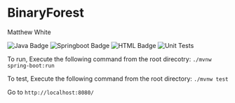 # BinaryForest

Matthew White

![Java Badge](https://img.shields.io/badge/java-11-informational?style=plastic&logo=java&logoColor=yellow&color=yellow)
![Springboot Badge](https://img.shields.io/badge/SpringBoot-2.4.0-informational?style=plastic&logo=spring&logoColor=green&color=green)
![HTML Badge](https://img.shields.io/badge/HTML/CSS-JS-informational?style=plastic&logo=firefox&logoColor=blue&color=blue)
![Unit Tests](https://github.com/mattwhite180/BinaryForest/workflows/Unit%20Testing/badge.svg)

To run, Execute the following command from the root direcotry: `./mvnw spring-boot:run`

To test, Execute the following command from the root directory: `./mvnw test`

Go to `http://localhost:8080/`


